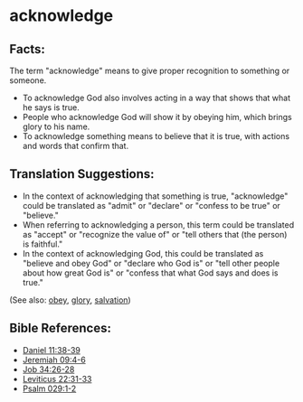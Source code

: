 # acknowledge #

## Facts: ##

The term "acknowledge" means to give proper recognition to something or someone.

* To acknowledge God also involves acting in a way that shows that what he says is true.
* People who acknowledge God will show it by obeying him, which brings glory to his name.
* To acknowledge something means to believe that it is true, with actions and words that confirm that. 

## Translation Suggestions: ##

* In the context of acknowledging that something is true, "acknowledge" could be translated as "admit" or "declare" or "confess to be true" or "believe."
* When referring to acknowledging a person, this term could be translated as "accept" or "recognize the value of" or "tell others that (the person) is faithful."
* In the context of acknowledging God, this could be translated as "believe and obey God" or "declare who God is" or "tell other people about how great God is" or "confess that what God says and does is true."

(See also: [obey](../other/obey.md), [glory](../kt/glory.md), [salvation](../kt/salvation.md))

## Bible References: ##

* [Daniel 11:38-39](en/tn/dan/help/11/38)
* [Jeremiah 09:4-6](en/tn/jer/help/09/04)
* [Job 34:26-28](en/tn/job/help/34/26)
* [Leviticus 22:31-33](en/tn/lev/help/22/31)
* [Psalm 029:1-2](en/tn/psa/help/29/01)